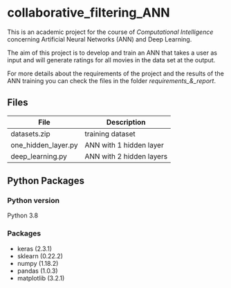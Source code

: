 # collaborative_filtering_ANN

This is an academic project for the course of *Computational Intelligence* concerning Artificial Neural Networks (ANN) and Deep Learning.

The aim of this project is to develop and train an ANN that takes a user as input and will generate ratings for all movies in the data set at the output. 

For more details about the requirements of the project and the results of the ANN training you can check the files in the folder *requirements_&_report*.

## Files
|File|Description|
| --- | --- |
|datasets.zip | training dataset|
|one_hidden_layer.py | ANN with 1 hidden layer|
|deep_learning.py | ANN with 2 hidden layers|

## Python Packages
### Python version
Python 3.8
### Packages
* keras (2.3.1)
* sklearn (0.22.2)
* numpy (1.18.2)
* pandas (1.0.3)
* matplotlib (3.2.1)
